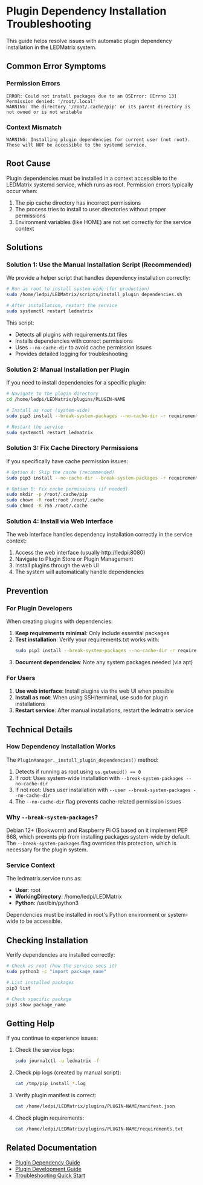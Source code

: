 # Plugin Dependency Installation Troubleshooting

This guide helps resolve issues with automatic plugin dependency installation in the LEDMatrix system.

## Common Error Symptoms

### Permission Errors
```
ERROR: Could not install packages due to an OSError: [Errno 13] Permission denied: '/root/.local'
WARNING: The directory '/root/.cache/pip' or its parent directory is not owned or is not writable
```

### Context Mismatch
```
WARNING: Installing plugin dependencies for current user (not root). 
These will NOT be accessible to the systemd service.
```

## Root Cause

Plugin dependencies must be installed in a context accessible to the LEDMatrix systemd service, which runs as root. Permission errors typically occur when:

1. The pip cache directory has incorrect permissions
2. The process tries to install to user directories without proper permissions
3. Environment variables (like HOME) are not set correctly for the service context

## Solutions

### Solution 1: Use the Manual Installation Script (Recommended)

We provide a helper script that handles dependency installation correctly:

```bash
# Run as root to install system-wide (for production)
sudo /home/ledpi/LEDMatrix/scripts/install_plugin_dependencies.sh

# After installation, restart the service
sudo systemctl restart ledmatrix
```

This script:
- Detects all plugins with requirements.txt files
- Installs dependencies with correct permissions
- Uses `--no-cache-dir` to avoid cache permission issues
- Provides detailed logging for troubleshooting

### Solution 2: Manual Installation per Plugin

If you need to install dependencies for a specific plugin:

```bash
# Navigate to the plugin directory
cd /home/ledpi/LEDMatrix/plugins/PLUGIN-NAME

# Install as root (system-wide)
sudo pip3 install --break-system-packages --no-cache-dir -r requirements.txt

# Restart the service
sudo systemctl restart ledmatrix
```

### Solution 3: Fix Cache Directory Permissions

If you specifically have cache permission issues:

```bash
# Option A: Skip the cache (recommended)
sudo pip3 install --no-cache-dir --break-system-packages -r requirements.txt

# Option B: Fix cache permissions (if needed)
sudo mkdir -p /root/.cache/pip
sudo chown -R root:root /root/.cache
sudo chmod -R 755 /root/.cache
```

### Solution 4: Install via Web Interface

The web interface handles dependency installation correctly in the service context:

1. Access the web interface (usually http://ledpi:8080)
2. Navigate to Plugin Store or Plugin Management
3. Install plugins through the web UI
4. The system will automatically handle dependencies

## Prevention

### For Plugin Developers

When creating plugins with dependencies:

1. **Keep requirements minimal**: Only include essential packages
2. **Test installation**: Verify your requirements.txt works with:
   ```bash
   sudo pip3 install --break-system-packages --no-cache-dir -r requirements.txt
   ```
3. **Document dependencies**: Note any system packages needed (via apt)

### For Users

1. **Use web interface**: Install plugins via the web UI when possible
2. **Install as root**: When using SSH/terminal, use sudo for plugin installations
3. **Restart service**: After manual installations, restart the ledmatrix service

## Technical Details

### How Dependency Installation Works

The `PluginManager._install_plugin_dependencies()` method:

1. Detects if running as root using `os.geteuid() == 0`
2. If root: Uses system-wide installation with `--break-system-packages --no-cache-dir`
3. If not root: Uses user installation with `--user --break-system-packages --no-cache-dir`
4. The `--no-cache-dir` flag prevents cache-related permission issues

### Why `--break-system-packages`?

Debian 12+ (Bookworm) and Raspberry Pi OS based on it implement PEP 668, which prevents pip from installing packages system-wide by default. The `--break-system-packages` flag overrides this protection, which is necessary for the plugin system.

### Service Context

The ledmatrix.service runs as:
- **User**: root
- **WorkingDirectory**: /home/ledpi/LEDMatrix
- **Python**: /usr/bin/python3

Dependencies must be installed in root's Python environment or system-wide to be accessible.

## Checking Installation

Verify dependencies are installed correctly:

```bash
# Check as root (how the service sees it)
sudo python3 -c "import package_name"

# List installed packages
pip3 list

# Check specific package
pip3 show package_name
```

## Getting Help

If you continue to experience issues:

1. Check the service logs:
   ```bash
   sudo journalctl -u ledmatrix -f
   ```

2. Check pip logs (created by manual script):
   ```bash
   cat /tmp/pip_install_*.log
   ```

3. Verify plugin manifest is correct:
   ```bash
   cat /home/ledpi/LEDMatrix/plugins/PLUGIN-NAME/manifest.json
   ```

4. Check plugin requirements:
   ```bash
   cat /home/ledpi/LEDMatrix/plugins/PLUGIN-NAME/requirements.txt
   ```

## Related Documentation

- [Plugin Dependency Guide](PLUGIN_DEPENDENCY_GUIDE.md)
- [Plugin Development Guide](docs/plugin_development.md)
- [Troubleshooting Quick Start](TROUBLESHOOTING_QUICK_START.md)

